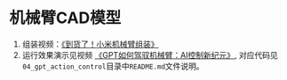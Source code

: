 # 机械臂CAD模型

1. 组装视频：[《到货了！小米机械臂组装》](https://www.bilibili.com/video/BV1Ww411s7T6/)
2. 运行效果演示见视频 [《GPT如何驾驭机械臂：AI控制新纪元》](https://www.bilibili.com/video/BV1Lg4y1Q72A/), 对应代码见`04_gpt_action_control`目录中`README.md`文件说明。
